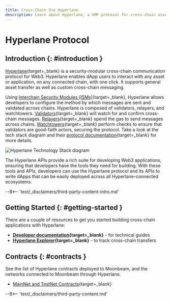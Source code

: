 ```yaml
---
title: Cross-Chain Via Hyperlane
description: Learn about Hyperlane, a GMP protocol for cross-chain asset transfers, and how to get started building cross-chain applications with Hyperlane on Moonbeam.
---
```


# Hyperlane Protocol

## Introduction {: #introduction }

[Hyperlane](https://hyperlane.xyz/){target=\_blank} is a security-modular cross-chain communication protocol for Web3. Hyperlane enables dApp users to interact with any asset or application, on any connected chain, with one click. It supports general asset transfer as well as custom cross-chain messaging.  

Using [Interchain Security Modules (ISMs)](https://docs.hyperlane.xyz/docs/protocol/ISM/modular-security){target=\_blank}, Hyperlane allows developers to configure the method by which messages are sent and validated across chains. Hyperlane is composed of validators, relayers, and watchtowers. [Validators](https://v2.hyperlane.xyz/docs/protocol/agents/validators){target=\_blank} will watch for and confirm cross-chain messages. [Relayers](https://v2.hyperlane.xyz/docs/protocol/agents/relayer){target=\_blank} spend the gas to send messages across chains. [Watchtowers](https://v2.hyperlane.xyz/docs/protocol/agents/processor){target=\_blank} perform checks to ensure that validators are good-faith actors, securing the protocol. Take a look at the tech stack diagram and their [protocol documentation](https://docs.hyperlane.xyz/docs/protocol/protocol-overview){target=\_blank} for more details.

![Hyperlane Technology Stack diagram](/images/builders/interoperability/protocols/hyperlane/hyperlane-1.webp)

The Hyperlane APIs provide a rich suite for developing Web3 applications, ensuring that developers have the tools they need for building. With these tools and APIs, developers can use the Hyperlane protocol and its APIs to write dApps that can be easily deployed across all Hyperlane-connected ecosystems.

--8<-- 'text/_disclaimers/third-party-content-intro.md'

## Getting Started {: #getting-started }

There are a couple of resources to get you started building cross-chain applications with Hyperlane:

- **[Developer documentation](https://v2.hyperlane.xyz/docs/build-with-hyperlane/guides){target=\_blank}** - for technical guides
- **[Hyperlane Explorer](https://explorer.hyperlane.xyz){target=\_blank}** - to track cross-chain transfers

## Contracts {: #contracts }

See the list of Hyperlane contracts deployed to Moonbeam, and the networks connected to Moonbeam through Hyperlane.

- [MainNet and TestNet Contracts](https://v2.hyperlane.xyz/docs/resources/addresses/permissionless){target=\_blank}

--8<-- 'text/_disclaimers/third-party-content.md'
